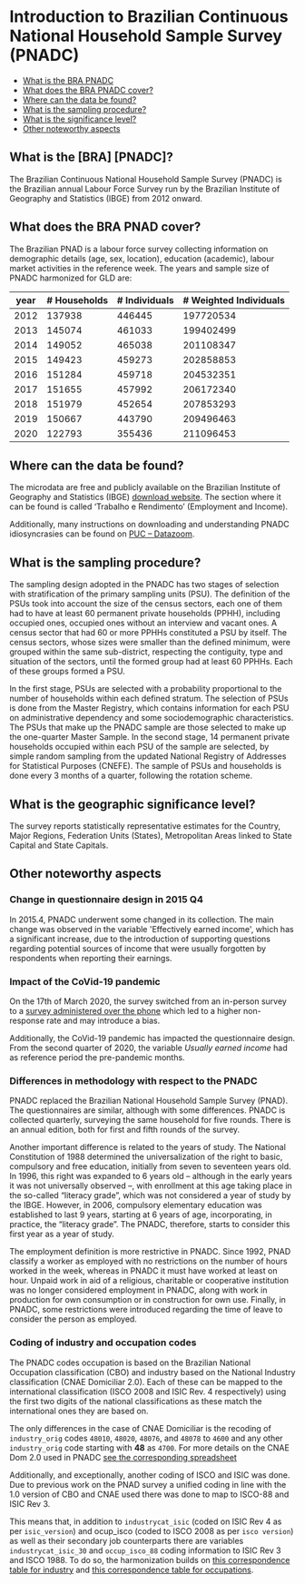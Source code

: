 # Introduction to Brazilian Continuous National Household Sample Survey (PNADC)

- [What is the BRA PNADC](#what-is-the-bra-pnadc)
- [What does the BRA PNADC cover?](#what-does-the-bra-pnadc-cover)
- [Where can the data be found?](#where-can-the-data-be-found)
- [What is the sampling procedure?](#what-is-the-sampling-procedure)
- [What is the significance level?](#what-is-the-geographic-significance-level)
- [Other noteworthy aspects](#other-noteworthy-aspects)

## What is the [BRA] [PNADC]?

The Brazilian Continuous National Household Sample Survey (PNADC) is the Brazilian annual Labour Force Survey run by the Brazilian Institute of Geography and Statistics (IBGE) from 2012 onward.

## What does the BRA PNAD cover?

The Brazilian PNAD is a labour force survey collecting information on demographic details (age, sex, location), education (academic), labour market activities in the reference week. The years and sample size of PNADC harmonized for GLD are:

| year | # Households | # Individuals | # Weighted Individuals |
|------|--------------|---------------|------------------------|
| 2012 | 137938       | 446445        | 197720534              |
| 2013 | 145074       | 461033        | 199402499              |
| 2014 | 149052       | 465038        | 201108347              |
| 2015 | 149423       | 459273        | 202858853              |
| 2016 | 151284       | 459718        | 204532351              |
| 2017 | 151655       | 457992        | 206172340              |
| 2018 | 151979       | 452654        | 207853293              |
| 2019 | 150667       | 443790        | 209496463              |
| 2020 | 122793       | 355436        | 211096453              |

## Where can the data be found?

The microdata are free and publicly available on the Brazilian Institute of Geography and Statistics (IBGE) [download website]( https://www.ibge.gov.br/estatisticas/downloads-estatisticas.html). The section where it can be found is called ‘Trabalho e Rendimento’ (Employment and Income).

Additionally, many instructions on downloading and understanding PNADC idiosyncrasies can be found on [PUC – Datazoom](http://www.econ.puc-rio.br/datazoom/english/pnadc.html).

## What is the sampling procedure?

The sampling design adopted in the PNADC has two stages of selection with stratification of the primary sampling units (PSU). The definition of the PSUs took into account the size of the census sectors, each one of them had to have at least 60 permanent private households (PPHH), including occupied ones, occupied ones without an interview and vacant ones. A census sector that had 60 or more PPHHs constituted a PSU by itself. The census sectors, whose sizes were smaller than the defined minimum, were grouped within the same sub-district, respecting the contiguity, type and situation of the sectors, until the formed group had at least 60 PPHHs. Each of these groups formed a PSU.

In the first stage, PSUs are selected with a probability proportional to the number of households within each defined stratum. The selection of PSUs is done from the Master Registry, which contains information for each PSU on administrative dependency and some sociodemographic characteristics. The PSUs that make up the PNADC sample are those selected to make up the one-quarter Master Sample. In the second stage, 14 permanent private households occupied within each PSU of the sample are selected, by simple random sampling from the updated National Registry of Addresses for Statistical Purposes (CNEFE). The sample of PSUs and households is done every 3 months of a quarter, following the rotation scheme.

## What is the geographic significance level?

The survey reports statistically representative estimates for the Country, Major Regions, Federation Units (States), Metropolitan Areas linked to State Capital and State Capitals.

## Other noteworthy aspects

### Change in questionnaire design in 2015 Q4

In 2015.4, PNADC underwent some changed in its collection. The main change was observed in the variable 'Effectively earned income', which has a significant increase, due to the introduction of supporting questions regarding potential sources of income that were usually forgotten by respondents when reporting their earnings.

### Impact of the CoVid-19 pandemic

On the 17th of March 2020, the survey switched from an in-person survey to a [survey administered over the phone](https://biblioteca.ibge.gov.br/visualizacao/livros/liv101809.pdf) which led to a higher non-response rate and may introduce a bias.

Additionally, the CoVid-19 pandemic has impacted the questionnaire design. From the second quarter of 2020, the variable *Usually earned income* had as reference period the pre-pandemic months.

### Differences in methodology with respect to the PNADC

PNADC replaced the Brazilian National Household Sample Survey (PNAD). The questionnaires are similar, although with some differences. PNADC is collected quarterly, surveying the same household for five rounds. There is an annual edition, both for first and fifth rounds of the survey.

Another important difference is related to the years of study. The National Constitution of 1988 determined the universalization of the right to basic, compulsory and free education, initially from seven to seventeen years old. In 1996, this right was expanded to 6 years old – although in the early years it was not universally observed –, with enrollment at this age taking place in the so-called “literacy grade”, which was not considered a year of study by the IBGE. However, in 2006, compulsory elementary education was established to last 9 years, starting at 6 years of age, incorporating, in practice, the “literacy grade”. The PNADC, therefore, starts to consider this first year as a year of study.

The employment definition is more restrictive in PNADC. Since 1992, PNAD classify a worker as employed with no restrictions on the number of hours worked in the week, whereas in PNADC it must have worked at least on hour. Unpaid work in aid of a religious, charitable or cooperative institution was no longer considered employment in PNADC, along with work in production for own consumption or in construction for own use. Finally, in PNADC, some restrictions were introduced regarding the time of leave to consider the person as employed.

### Coding of industry and occupation codes

The PNADC codes occupation is based on the Brazilian National Occupation classification (CBO) and industry based on the National Industry classification (CNAE Domiciliar 2.0). Each of these can be mapped to the international classification (ISCO 2008 and ISIC Rev. 4 respectively) using the first two digits of the national classifications as these match the international ones they are based on.

The only differences in the case of CNAE Domiciliar is the recoding of `industry_orig` codes `48010`, `48020`, `48076`, and `48078` to `4600` and any other `industry_orig` code starting with **48** as `4700`. For more details on the CNAE Dom 2.0 used in PNADC [see the corresponding spreadsheet](utilities/CNAE_Domiciliar2.0_DEZEMBRO2008.xls)

Additionally, and exceptionally, another coding of ISCO and ISIC was done. Due to previous work on the PNAD survey a unified coding in line with the 1.0 version of CBO and CNAE used there was done to map to ISCO-88 and ISIC Rev 3.

This means that, in addition to `industrycat_isic` (coded on ISIC Rev 4 as per `isic_version`) and ocup_isco (coded to ISCO 2008 as per `isco version`) as well as their secondary job counterparts there are variables `industrycat_isic_30` and `occup_isco_88` coding information to ISIC Rev 3 and ISCO 1988. To do so, the harmonization builds on [this correspondence table for industry](utilities/Ind_Corresp_2010s.dta) and [this correspondence table for occupations](utilities/isco_88_cod_DD.dta).

